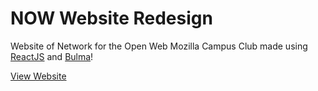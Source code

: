 # NOW Website Redesign

Website of Network for the Open Web Mozilla Campus Club made using [ReactJS](https://reactjs.org/) and [Bulma](https://bulma.io/)!

[View Website](https://nowmozillaclub.github.io)
